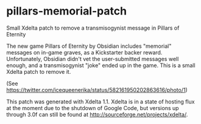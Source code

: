 # pillars-memorial-patch
Small Xdelta patch to remove a transmisogynist message in Pillars of Eternity

The new game Pillars of Eternity by Obsidian includes "memorial" messages on in-game graves, as a Kickstarter backer reward. Unfortunately, Obsidian didn't vet the user-submitted messages well enough, and a transmisogynist "joke" ended up in the game. This is a small Xdelta patch to remove it.

(See https://twitter.com/icequeenerika/status/582161950202863616/photo/1)

This patch was generated with Xdelta 1.1. Xdelta is in a state of hosting flux at the moment due to the shutdown of Google Code, but versions up through 3.0f can still be found at http://sourceforge.net/projects/xdelta/.
